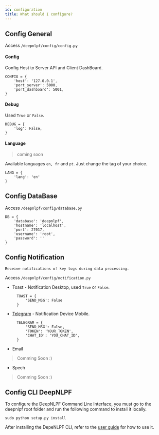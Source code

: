 ```yaml
---
id: configuration
title: What should I configure?
---
```


## Config General

Access ```/deepnlpf/config/config.py```

#### Config
Config Host to Server API and Client DashBoard.

    CONFIG = {
        'host': '127.0.0.1',
        'port_server': 5000,
        'port_dashboard': 5001,
    }

#### Debug

Used ```True``` or ```False```.

    DEBUG = {
        'log': False,
    }

#### Language  
> coming soon

Available languages ```en, fr``` and ```pt```. 
Just change the tag of your choice.

    LANG = {
        'lang': 'en'
    }

## Config DataBase

Access ```/deepnlpf/config/database.py```

    DB = {
        'database': 'deepnlpf',
        'hostname': 'localhost',
        'port': 27017,
        'username': 'root',
        'password': ''
    }

## Config Notification

    Receive notifications of key logs during data processing.

Access ```/deepnlpf/config/notification.py```

* Toast - Notification Desktop, used ```True``` or ```False```.

        TOAST = {
            'SEND_MSG': False
        }

* [Telegram](https://web.telegram.org/) - Notification Device Mobile.

        TELEGRAM = {
            'SEND_MSG': False,
            'TOKEN': 'YOUR_TOKEN',
            'CHAT_ID': 'YOU_CHAT_ID',
        }

* Email
>  Comming Soon :)

* Spech
> Comming Soon :)

## Config CLI DeepNLPF 
To configure the DeepNLPF Command Line Interface, you must go to the deepnlpf root folder and run the following command to install it locally.

    sudo python setup.py install

After installing the DepeNLPF CLI, refer to the [user guide](https://deepnlpf.guithub.io/site/docs/guide) for how to use it.


